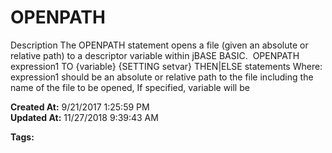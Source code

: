 # OPENPATH

Description The OPENPATH statement opens a file (given an absolute or relative path) to a descriptor variable within jBASE BASIC.  OPENPATH expression1 TO {variable} {SETTING setvar} THEN|ELSE statements Where:  expression1 should be an absolute or relative path to the file including the name of the file to be opened, If specified, variable will be   

**Created At:** 9/21/2017 1:25:59 PM  
**Updated At:** 11/27/2018 9:39:43 AM  

**Tags:**
<badge text='records handling' vertical='middle' />
<badge text='file handling' vertical='middle' />

